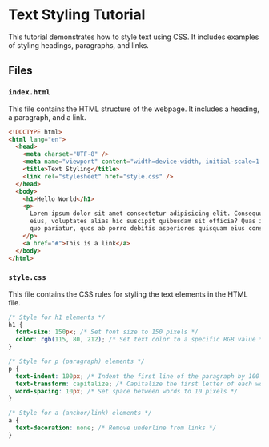# Text Styling Tutorial

This tutorial demonstrates how to style text using CSS. It includes examples of styling headings, paragraphs, and links.

## Files

### `index.html`

This file contains the HTML structure of the webpage. It includes a heading, a paragraph, and a link.

```html
<!DOCTYPE html>
<html lang="en">
  <head>
    <meta charset="UTF-8" />
    <meta name="viewport" content="width=device-width, initial-scale=1.0" />
    <title>Text Styling</title>
    <link rel="stylesheet" href="style.css" />
  </head>
  <body>
    <h1>Hello World</h1>
    <p>
      Lorem ipsum dolor sit amet consectetur adipisicing elit. Consequuntur
      eius, voluptates alias hic suscipit quibusdam sit officia? Quas illo enim
      quo pariatur, quos ab porro debitis asperiores quisquam eius consequuntur.
    </p>
    <a href="#">This is a link</a>
  </body>
</html>
```

### `style.css`

This file contains the CSS rules for styling the text elements in the HTML file.

```css
/* Style for h1 elements */
h1 {
  font-size: 150px; /* Set font size to 150 pixels */
  color: rgb(115, 80, 212); /* Set text color to a specific RGB value */
}

/* Style for p (paragraph) elements */
p {
  text-indent: 100px; /* Indent the first line of the paragraph by 100 pixels */
  text-transform: capitalize; /* Capitalize the first letter of each word */
  word-spacing: 10px; /* Set space between words to 10 pixels */
}

/* Style for a (anchor/link) elements */
a {
  text-decoration: none; /* Remove underline from links */
}
```
